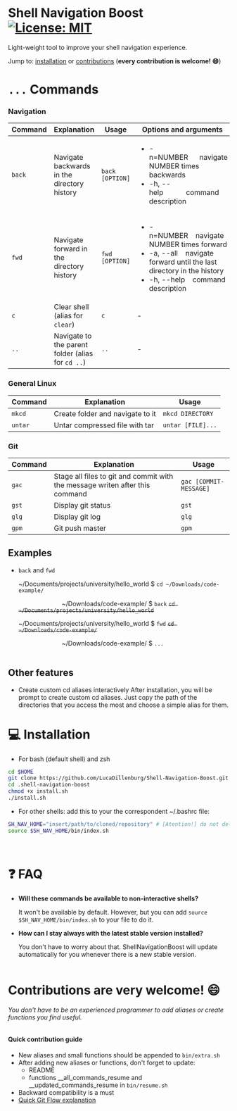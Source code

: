 # Shell Navigation Boost &nbsp;&nbsp; [![License: MIT](https://img.shields.io/badge/License-MIT-green.svg)](https://opensource.org/licenses/MIT)
Light-weight tool to improve your shell navigation experience.

Jump to: [installation](#installation) or [contributions](#contributions) (**every contribution is welcome! 😄**)
<br/>

# ```...``` Commands

### Navigation
| Command  | Explanation | Usage | Options and arguments |
| ------------- | ------------- | ------------- | ------------- |
| `back`  | Navigate backwards in the directory history | `back [OPTION]` | <html><ul><li>-n=NUMBER&nbsp;&nbsp;&nbsp;&nbsp;&nbsp;&nbsp;navigate NUMBER times backwards</li> <li>-h, --help&nbsp;&nbsp;&nbsp;&nbsp;&nbsp;&nbsp;&nbsp;&nbsp;&nbsp;&nbsp;&nbsp;&nbsp;command description</li></html> |
| `fwd`  | Navigate forward in the directory history | `fwd [OPTION]` | <html><ul><li>-n=NUMBER&nbsp;&nbsp;&nbsp;&nbsp;navigate NUMBER times forward</li> <li>-a, --all&nbsp;&nbsp;&nbsp;&nbsp;navigate forward until the last directory in the history</li><li>-h, --help&nbsp;&nbsp;&nbsp;&nbsp;command description</li></html> |
| `c` | Clear shell (alias for `clear`) | `c` | - |
| `..` | Navigate to the parent folder (alias for `cd ..`) | `..` | - |

### General Linux
| Command  | Explanation | Usage |
| ------------- | ------------- | ------------- |
| `mkcd` | Create folder and navigate to it | `mkcd DIRECTORY` |
| `untar` | Untar compressed file with tar  | `untar [FILE]...` |

### Git
| Command  | Explanation | Usage |
| ------------- | ------------- | ------------- |
| `gac` | Stage all files to git and commit with the message writen after this command | `gac [COMMIT-MESSAGE]` |
| `gst` | Display git status  | `gst` |
| `glg` | Display git log  | `glg` |
| `gpm` | Git push master  | `gpm` |

## Examples
- ```back``` and ```fwd```

  \~/Documents/projects/university/hello_world $ ```cd ~/Downloads/code-example/```
  
  &nbsp;&nbsp;&nbsp;&nbsp;&nbsp;&nbsp;&nbsp;&nbsp;&nbsp;&nbsp;&nbsp;&nbsp;&nbsp;&nbsp;&nbsp;&nbsp;&nbsp;&nbsp;&nbsp;&nbsp;&nbsp;&nbsp;&nbsp;&nbsp;&nbsp;~/Downloads/code-example/ $ ```back``` <del>```cd ~/Documents/projects/university/hello_world```</del>
  
  \~/Documents/projects/university/hello_world $ ``` fwd ``` <del>```cd ~/Downloads/code-example/```</del>
  
  &nbsp;&nbsp;&nbsp;&nbsp;&nbsp;&nbsp;&nbsp;&nbsp;&nbsp;&nbsp;&nbsp;&nbsp;&nbsp;&nbsp;&nbsp;&nbsp;&nbsp;&nbsp;&nbsp;&nbsp;&nbsp;&nbsp;&nbsp;&nbsp;&nbsp;~/Downloads/code-example/ $ ```...```
<br/><br/>

## Other features
- Create custom cd aliases interactively
After installation, you will be prompt to create custom cd aliases. Just copy the path of the directories that you access the most and choose a simple alias for them.

# 💻 <a name="installation"></a>Installation
- For bash (default shell) and zsh
```sh
cd $HOME
git clone https://github.com/LucaDillenburg/Shell-Navigation-Boost.git ".shell-navigation-boost"
cd .shell-navigation-boost
chmod +x install.sh
./install.sh
```
- For other shells: add this to your the correspondent ~/.bashrc file:
```sh
SH_NAV_HOME="insert/path/to/cloned/repository" # [Atention!] do not delete this variable
source $SH_NAV_HOME/bin/index.sh
```
<br/>

# ❓ FAQ
- **Will these commands be available to non-interactive shells?**

  It won't be available by default. However, but you can add ```source $SH_NAV_HOME/bin/index.sh``` to your file to do it.

- **How can I stay always with the latest stable version installed?**

  You don't have to worry about that. ShellNavigationBoost will update automatically for you whenever there is a new stable version.
<br/><br/>

# <a name="contributions"></a>Contributions are very welcome! 😄
###### You don't have to be an experienced programmer to add aliases or create functions you find useful.

#### Quick contribution guide
- New aliases and small functions should be appended to ```bin/extra.sh```
- After adding new aliases or functions, don't forget to update:
  - README
  - functions __all_commands_resume and __updated_commands_resume in ```bin/resume.sh```
- Backward compatibility is a must
- [Quick Git Flow explanation](https://medium.com/@muneebsajjad/git-flow-explained-quick-and-simple-7a753313572f)
